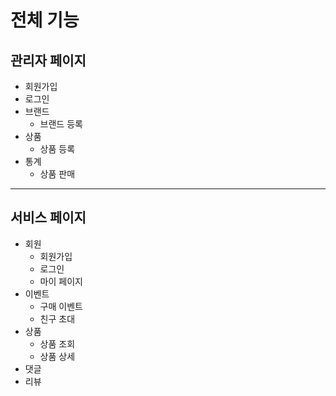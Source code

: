 # 전체 기능

## 관리자 페이지
- 회원가입
- 로그인
- 브랜드 
  - 브랜드 등록
- 상품 
  - 상품 등록
- 통계
  - 상품 판매

---

## 서비스 페이지
- 회원
  - 회원가입
  - 로그인
  - 마이 페이지
- 이벤트
  - 구매 이벤트
  - 친구 초대
- 상품
  - 상품 조회
  - 상품 상세
- 댓글
- 리뷰
  